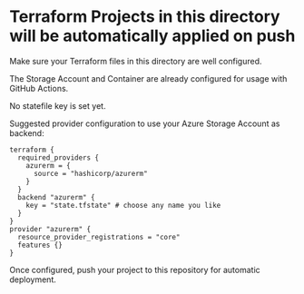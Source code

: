 # Terraform Projects in this directory will be automatically applied on push

Make sure your Terraform files in this directory are well configured.

The Storage Account and Container are already configured for usage with GitHub Actions.

No statefile key is set yet.

Suggested provider configuration to use your Azure Storage Account as backend:
```
terraform {
  required_providers {
    azurerm = {
      source = "hashicorp/azurerm"
    }
  }
  backend "azurerm" {
    key = "state.tfstate" # choose any name you like
  }
}
provider "azurerm" {
  resource_provider_registrations = "core"
  features {}
}
```

Once configured, push your project to this repository for automatic deployment.
